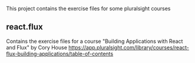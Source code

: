 This project contains the exercise files for some pluralsight courses

## react.flux

Contains the exercise files for a course "Building Applications with React and Flux"
by Cory House
https://app.pluralsight.com/library/courses/react-flux-building-applications/table-of-contents

